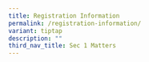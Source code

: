 ```yaml
---
title: Registration Information
permalink: /registration-information/
variant: tiptap
description: ""
third_nav_title: Sec 1 Matters
---
```

